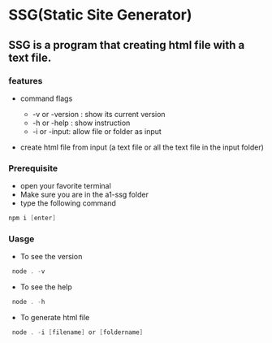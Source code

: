 # SSG(Static Site Generator)
## SSG is a program that creating html file with a text file.

### features
  + command flags
    + -v or -version : show its current version
    + -h or -help : show instruction
    + -i or -input: allow file or folder as input
  
  + create html file from input (a text file or all the text file in the input folder)
 
### Prerequisite

+ open your favorite terminal 
+ Make sure you are in the a1-ssg folder
+ type the following command

 ```c
 npm i [enter]
```


### Uasge

+ To see the version
```c
 node . -v
```

+ To see the help
```c
 node . -h
```

+ To generate html file
```c
 node . -i [filename] or [foldername]
```

